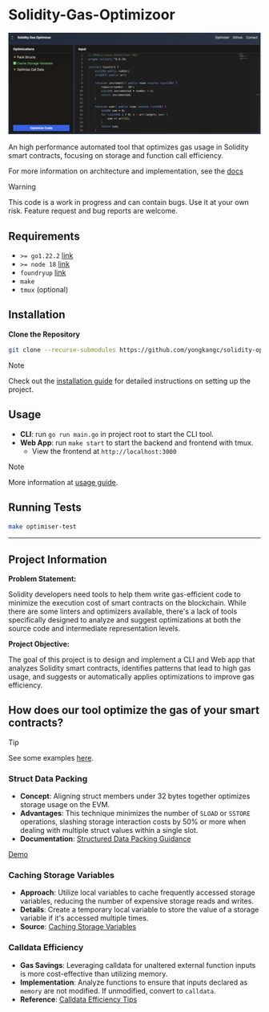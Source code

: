 # Solidity-Gas-Optimizoor

![Alt text](./demo.png)

An high performance automated tool that optimizes gas usage in Solidity smart contracts, focusing on storage and function call efficiency.

For more information on architecture and implementation, see the [docs](docs.md)

> [!WARNING]
> This code is a work in progress and can contain bugs. Use it at your own risk. Feature request and bug reports are welcome.

## Requirements

- `>= go1.22.2` [link](https://go.dev/doc/install)
- `>= node 18` [link](https://nodejs.org/en/download)
- `foundryup` [link](https://book.getfoundry.sh/getting-started/installation)
- `make`
- `tmux` (optional)

## Installation

**Clone the Repository**

```bash
git clone --recurse-submodules https://github.com/yongkangc/solidity-optimiser-app.git
```

> [!NOTE]
> Check out the [installation guide](installation.md) for detailed instructions on setting up the project.

## Usage

- **CLI**: run `go run main.go` in project root to start the CLI tool.
- **Web App**: run `make start` to start the backend and frontend with tmux.
  - View the frontend at `http://localhost:3000`

> [!NOTE]
> More information at [usage guide](usage.md).

## Running Tests

```bash
make optimiser-test
```

---

## Project Information

**Problem Statement:**

Solidity developers need tools to help them write gas-efficient code to minimize the execution cost of smart contracts on the blockchain. While there are some linters and optimizers available, there's a lack of tools specifically designed to analyze and suggest optimizations at both the source code and intermediate representation levels.

**Project Objective:**

The goal of this project is to design and implement a CLI and Web app that analyzes Solidity smart contracts, identifies patterns that lead to high gas usage, and suggests or automatically applies optimizations to improve gas efficiency.

## How does our tool optimize the gas of your smart contracts?

> [!TIP]
> See some examples [here](optimisations.md).

### Struct Data Packing

- **Concept**: Aligning struct members under 32 bytes together optimizes storage usage on the EVM.
- **Advantages**: This technique minimizes the number of `SLOAD` or `SSTORE` operations, slashing storage interaction costs by 50% or more when dealing with multiple struct values within a single slot.
- **Documentation**: [Structured Data Packing Guidance](https://github.com/beskay/gas-guide/blob/main/OPTIMIZATIONS.md#storage-packing)

[Demo](https://www.youtube.com/watch?v=cm8SGd2WK24&ab_channel=YongKangChia)

### Caching Storage Variables

- **Approach**: Utilize local variables to cache frequently accessed storage variables, reducing the number of expensive storage reads and writes.
- **Details**: Create a temporary local variable to store the value of a storage variable if it's accessed multiple times.
- **Source**: [Caching Storage Variables](https://www.rareskills.io/post/gas-optimization#viewer-8lubg)

### Calldata Efficiency

- **Gas Savings**: Leveraging calldata for unaltered external function inputs is more cost-effective than utilizing memory.
- **Implementation**: Analyze functions to ensure that inputs declared as `memory` are not modified. If unmodified, convert to `calldata`.
- **Reference**: [Calldata Efficiency Tips](https://github.com/beskay/gas-guide/blob/main/OPTIMIZATIONS.md#calldata-instead-of-memory-for-external-functions)
